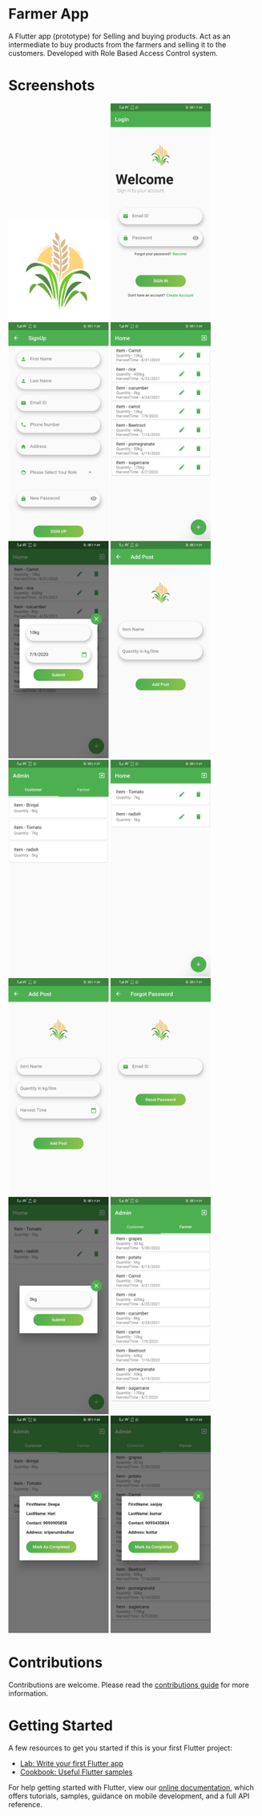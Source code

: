 # Farmer App

A Flutter app (prototype) for Selling and buying products. Act as an intermediate to buy products from the farmers and selling it to the customers. Developed with Role Based Access Control system.

# Screenshots
<div>
<img src="images/login.png" alt="phone image" width="200px" />
<img src="images/1.jpg" alt="phone image" width="200px" />
<img src="images/2.jpg" alt="phone image" width="200px" />
<img src="images/3.jpg" alt="phone image" width="200px" />
<img src="images/4.jpg" alt="phone image" width="200px" />
<img src="images/5.jpg" alt="phone image" width="200px" />
<img src="images/6.jpg" alt="phone image" width="200px" />
<img src="images/7.jpg" alt="phone image" width="200px" />
<img src="images/8.jpg" alt="phone image" width="200px" />
<img src="images/9.jpg" alt="phone image" width="200px" />
<img src="images/10.jpg" alt="phone image" width="200px" />
<img src="images/11.jpg" alt="phone image" width="200px" />
<img src="images/12.jpg" alt="phone image" width="200px" />
<img src="images/13.jpg" alt="phone image" width="200px" />

</div>

# Contributions
Contributions are welcome. Please read the [contributions guide](CONTRIBUTING.md) for more information.

# Getting Started

A few resources to get you started if this is your first Flutter project:

- [Lab: Write your first Flutter app](https://flutter.dev/docs/get-started/codelab)
- [Cookbook: Useful Flutter samples](https://flutter.dev/docs/cookbook)

For help getting started with Flutter, view our
[online documentation](https://flutter.dev/docs), which offers tutorials,
samples, guidance on mobile development, and a full API reference.
